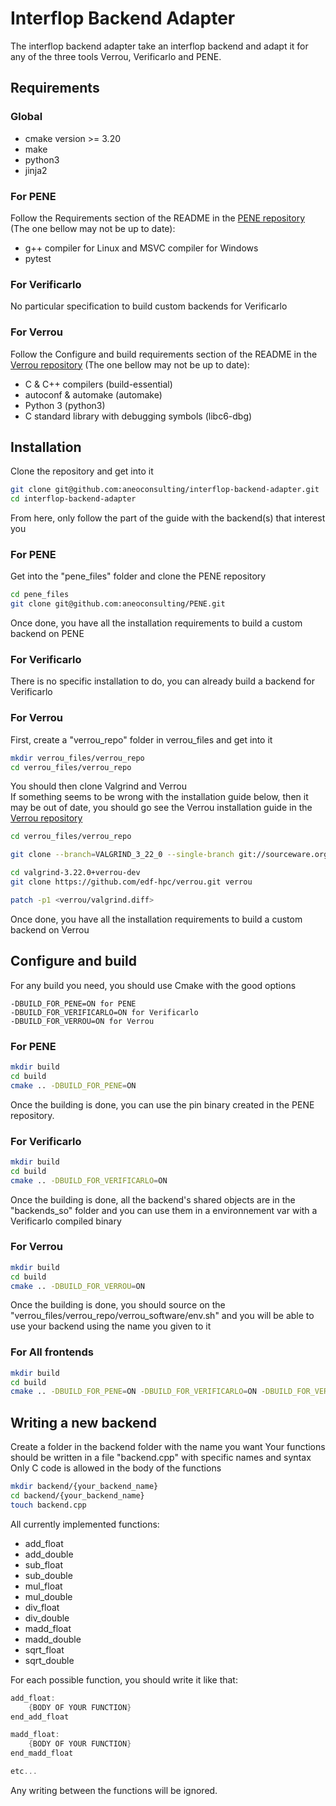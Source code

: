 # Interflop Backend Adapter

The interflop backend adapter take an interflop backend and adapt it for any of the three tools Verrou, Verificarlo and PENE.


## Requirements

### Global

- cmake version >= 3.20
- make
- python3
- jinja2

### For PENE

Follow the Requirements section of the README in the [PENE repository](https://github.com/aneoconsulting/pene) (The one bellow may not be up to date):
- g++ compiler for Linux and MSVC compiler for Windows
- pytest

### For Verificarlo

No particular specification to build custom backends for Verificarlo

### For Verrou
Follow the Configure and build requirements section of the README in the [Verrou repository](https://github.com/edf-hpc/verrou) (The one bellow may not be up to date):
- C & C++ compilers (build-essential)
- autoconf & automake (automake)
- Python 3 (python3)
- C standard library with debugging symbols (libc6-dbg)


## Installation

Clone the repository and get into it
```bash
git clone git@github.com:aneoconsulting/interflop-backend-adapter.git
cd interflop-backend-adapter
```

From here, only follow the part of the guide with the backend(s) that interest you


### For PENE

Get into the "pene_files" folder and clone the PENE repository

```bash
cd pene_files
git clone git@github.com:aneoconsulting/PENE.git
```

Once done, you have all the installation requirements to build a custom backend on PENE

### For Verificarlo

There is no specific installation to do, you can already build a backend for Verificarlo

### For Verrou

First, create a "verrou_repo" folder in verrou_files and get into it

```bash
mkdir verrou_files/verrou_repo
cd verrou_files/verrou_repo
```

You should then clone Valgrind and Verrou\
If something seems to be wrong with the installation guide below, then it may be out of date, you should go see the Verrou installation guide in the [Verrou repository](https://github.com/edf-hpc/verrou)

```bash
cd verrou_files/verrou_repo

git clone --branch=VALGRIND_3_22_0 --single-branch git://sourceware.org/git/valgrind.git valgrind-3.22.0+verrou-dev

cd valgrind-3.22.0+verrou-dev
git clone https://github.com/edf-hpc/verrou.git verrou

patch -p1 <verrou/valgrind.diff>
```

Once done, you have all the installation requirements to build a custom backend on Verrou

## Configure and build


For any build you need, you should use Cmake with the good options

```
-DBUILD_FOR_PENE=ON for PENE
-DBUILD_FOR_VERIFICARLO=ON for Verificarlo
-DBUILD_FOR_VERROU=ON for Verrou
```

### For PENE

```bash
mkdir build
cd build
cmake .. -DBUILD_FOR_PENE=ON
```
Once the building is done, you can use the pin binary created in the PENE repository.

### For Verificarlo

```bash
mkdir build
cd build
cmake .. -DBUILD_FOR_VERIFICARLO=ON
```
Once the building is done, all the backend's shared objects are in the "backends_so" folder and you can use them in a environnement var with a Verificarlo compiled binary

### For Verrou

```bash
mkdir build
cd build
cmake .. -DBUILD_FOR_VERROU=ON
```
Once the building is done, you should source on the "verrou_files/verrou_repo/verrou_software/env.sh" and you will be able to use your backend using the name you given to it

### For All frontends

```bash
mkdir build
cd build
cmake .. -DBUILD_FOR_PENE=ON -DBUILD_FOR_VERIFICARLO=ON -DBUILD_FOR_VERROU=ON
```


## Writing a new backend

Create a folder in the backend folder with the name you want
Your functions should be written in a file "backend.cpp" with specific names and syntax
Only C code is allowed in the body of the functions

```bash
mkdir backend/{your_backend_name}
cd backend/{your_backend_name}
touch backend.cpp
```

All currently implemented functions:

- add_float
- add_double
- sub_float
- sub_double
- mul_float
- mul_double
- div_float
- div_double
- madd_float
- madd_double
- sqrt_float
- sqrt_double

For each possible function, you should write it like that:

```c
add_float:
    {BODY OF YOUR FUNCTION}
end_add_float

madd_float:
    {BODY OF YOUR FUNCTION}
end_madd_float

etc...
```

Any writing between the functions will be ignored.